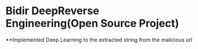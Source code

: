 # Bidir DeepReverse Engineering(Open Source Project)
**Implemented Deep Learning to the extracted string from the malicious url

